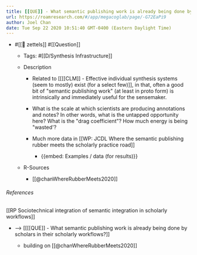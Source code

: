 ```yaml
---
title: [[QUE]] - What semantic publishing work is already being done by scholars in their scholarly workflows?
url: https://roamresearch.com/#/app/megacoglab/page/-G72EaPi9
author: Joel Chan
date: Tue Sep 22 2020 10:51:40 GMT-0400 (Eastern Daylight Time)
---
```


- #[[🌲 zettels]] #[[Question]]

    - Tags: #[[D/Synthesis Infrastructure]]

    - Description

        - Related to [[[[CLM]] - Effective individual synthesis systems (seem to mostly) exist (for a select few)]], in that, often a good bit of "semantic publishing work" (at least in proto form) is intrinsically and immediately useful for the sensemaker.

        - What is the scale at which scientists are producing annotations and notes? In other words, what is the untapped opportunity here? What is the "drag coefficient"? How much energy is being "wasted'?

        - Much more data in [[WP: JCDL Where the semantic publishing rubber meets the scholarly practice road]]

            - {{embed: Examples / data (for results)}}

    - R-Sources

        - [[@chanWhereRubberMeets2020]]

###### References

[[RP Sociotechnical integration of semantic integration in scholarly workflows]]

- --> [[[[QUE]] - What semantic publishing work is already being done by scholars in their scholarly workflows?]]

    - building on [[@chanWhereRubberMeets2020]]
